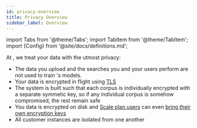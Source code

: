 ```yaml
---
id: privacy-overview
title: Privacy Overview
sidebar_label: Overview
---
```


import Tabs from '@theme/Tabs';
import TabItem from '@theme/TabItem';
import {Config} from '@site/docs/definitions.md';

At <Config v="names.company"/>, we treat your data with the utmost privacy:
* The data you upload and the searches you and your users perform are not used to train <Config v="names.product"/>'s models.
* Your data is encrypted in flight using [TLS](/docs/tls)
* The <Config v="names.product"/> system is built such that each corpus is individually encrypted with a separate symmetic key, so if any individual corpus is somehow compromised, the rest remain safe
* You data is encrypted on disk and [Scale plan users](https://vectara.com/pricing/) can even [bring their own encryption keys](encryption)
* All customer instances are isolated from one another
